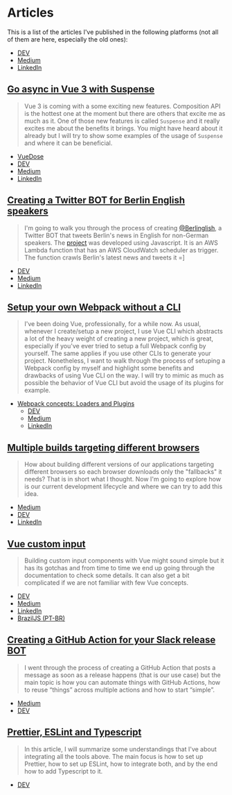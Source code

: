 # Articles

This is a list of the articles I've published in the following platforms (not all of them are here, especially the old ones):
- [DEV](https://dev.to/viniciuskneves/)
- [Medium](https://viniciuskneves.medium.com)
- [LinkedIn](https://www.linkedin.com/in/viniciuskneves/detail/recent-activity/posts/)

## [Go async in Vue 3 with Suspense](./go-async-in-vue-3-with-suspense.md)

> Vue 3 is coming with a some exciting new features. Composition API is the hottest one at the moment but there are others that excite me as much as it. One of those new features is called `Suspense` and it really excites me about the benefits it brings. You might have heard about it already but I will try to show some examples of the usage of `Suspense` and where it can be beneficial.
- [VueDose](https://vuedose.tips/go-async-in-vue-3-with-suspense)
- [DEV](https://dev.to/viniciuskneves/go-async-in-vue-3-with-suspense-4860)
- [Medium](https://viniciuskneves.medium.com/go-async-in-vue-3-with-suspense-a33bc0469be8)
- [LinkedIn](https://www.linkedin.com/pulse/go-async-vue-3-suspense-vinicius-kiatkoski-neves/)

## [Creating a Twitter BOT for Berlin English speakers](./creating-a-twitter-bot-for-berlin-english-speakers.md)

> I'm going to walk you through the process of creating [@Berlinglish](https://twitter.com/Berlinglish), a Twitter BOT that tweets Berlin's news in English for non-German speakers. The [project](https://github.com/viniciuskneves/berlinglish) was developed using Javascript. It is an AWS Lambda function that has an AWS CloudWatch scheduler as trigger. The function crawls Berlin's latest news and tweets it =]
- [DEV](https://dev.to/viniciuskneves/creating-a-twitter-bot-for-berlin-english-speakers-33p7)
- [Medium](https://viniciuskneves.medium.com/creating-a-twitter-bot-for-berlin-english-speakers-319eb4d1252e)
- [LinkedIn](https://www.linkedin.com/pulse/creating-twitter-bot-berlin-english-speakers-vinicius-kiatkoski-neves/)

## [Setup your own Webpack without a CLI](https://github.com/viniciuskneves/articles/tree/master/setup-your-own-webpack-without-a-cli)

> I've been doing Vue, professionally, for a while now. As usual, whenever I create/setup a new project, I use Vue CLI which abstracts a lot of the heavy weight of creating a new project, which is great, especially if you've ever tried to setup a full Webpack config by yourself. The same applies if you use other CLIs to generate your project. Nonetheless, I want to walk through the process of setuping a Webpack config by myself and highlight some benefits and drawbacks of using Vue CLI on the way. I will try to mimic as much as possible the behavior of Vue CLI but avoid the usage of its plugins for example.
- [Webpack concepts: Loaders and Plugins](https://github.com/viniciuskneves/articles/blob/master/setup-your-own-webpack-without-a-cli/webpack-concepts-loaders-and-plugins.md)
  - [DEV](https://dev.to/viniciuskneves/webpack-concepts-loaders-and-plugins-5ed0)
  - [Medium](https://viniciuskneves.medium.com/webpack-concepts-loaders-and-plugins-26c6ddb959c2)
  - [LinkedIn](https://www.linkedin.com/pulse/webpack-concepts-loaders-plugins-vinicius-kiatkoski-neves/)

## [Multiple builds targeting different browsers](./multiple-builds-targeting-different-browsers/README.md)

> How about building different versions of our applications targeting different browsers so each browser downloads only the "fallbacks" it needs? That is in short what I thought. Now I'm going to explore how is our current development lifecycle and where we can try to add this idea.
- [Medium](https://medium.com/homeday/multiple-builds-targeting-different-browsers-bacb7bfc7e1a)
- [DEV](https://dev.to/viniciuskneves/multiple-builds-targeting-different-browsers-jcl)
- [LinkedIn](https://www.linkedin.com/pulse/multiple-builds-targeting-different-browsers-vinicius-kiatkoski-neves/)

## [Vue custom input](./vue-custom-input.md)

> Building custom input components with Vue might sound simple but it has its gotchas and from time to time we end up going through the documentation to check some details. It can also get a bit complicated if we are not familiar with few Vue concepts.
- [DEV](https://dev.to/viniciuskneves/vue-custom-input-bk8)
- [Medium](https://viniciuskneves.medium.com/vue-custom-input-501c48788a2f)
- [LinkedIn](https://www.linkedin.com/pulse/vue-custom-input-vinicius-kiatkoski-neves)
- [BrazilJS (PT-BR)](https://www.braziljs.org/p/d6da716b-8e83-4dc0-af1b-b79006b5808a)

## [Creating a GitHub Action for your Slack release BOT](./creating-a-github-action-for-your-slack-release-bot/README.md)

> I went through the process of creating a GitHub Action that posts a message as soon as a release happens (that is our use case) but the main topic is how you can automate things with GitHub Actions, how to reuse “things” across multiple actions and how to start “simple”.
- [Medium](https://medium.com/homeday/creating-a-github-action-for-your-slack-release-bot-231216ffd2d4)
- [DEV](https://dev.to/viniciuskneves/creating-a-github-action-for-your-slack-release-bot-ppj)

## [Prettier, ESLint and Typescript](./prettier-eslint-typescript/README.md)

> In this article, I will summarize some understandings that I've about integrating all the tools above. The main focus is how to set up Prettier, how to set up ESLint, how to integrate both, and by the end how to add Typescript to it.
- [DEV](https://dev.to/viniciuskneves/prettier-eslint-and-typescript-491j)
